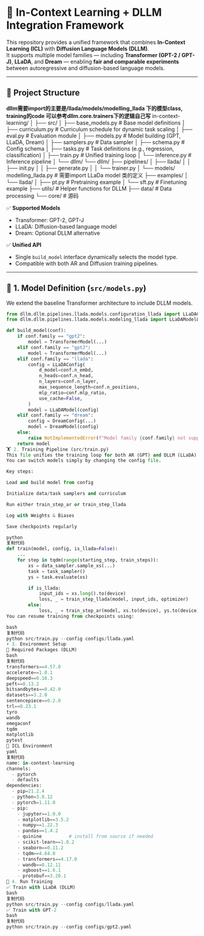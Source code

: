 # 🧠 In-Context Learning + DLLM Integration Framework

This repository provides a unified framework that combines **In-Context Learning (ICL)** with **Diffusion Language Models (DLLM)**.  
It supports multiple model families — including **Transformer (GPT-2 / GPT-J)**, **LLaDA**, and **Dream** — enabling **fair and comparable experiments** between autoregressive and diffusion-based language models.

---

## 📂 Project Structure
**dllm需要import的主要是/llada/models/modelling_llada 下的模型class,
training的code 可以参考dllm.core.trainers下的逻辑自己写**
in-context-learning/
│
├── src/
│ ├── base_models.py # Base model definitions
│ ├── curriculum.py # Curriculum schedule for dynamic task scaling
│ ├── eval.py # Evaluation module
│ ├── models.py # Model building (GPT, LLaDA, Dream)
│ ├── samplers.py # Data sampler
│ ├── schema.py # Config schema
│ ├── tasks.py # Task definitions (e.g., regression, classification)
│ ├── train.py # Unified training loop
│ └── inference.py # Inference pipeline
│
└── dllm/ 
    └── dllm/
    ├── pipelines/
    │ ├── llada/
    │ │ ├── init.py
    │ │ ├── generate.py 
    │ │ └── trainer.py
    │ └── models/ modelling_llada.py # 需要import LLaDa model 类的定义
    ├── examples/
    │ └── llada/
    │ ├── pt.py # Pretraining example
    │ └── sft.py # Finetuning example
    ├── utils/ # Helper functions for DLLM
    ├── data/ # Data processing
    └── core/ # 源码



✅ **Supported Models**
- Transformer: GPT-2, GPT-J  
- LLaDA: Diffusion-based language model  
- Dream: Optional DLLM alternative

✅ **Unified API**
- Single `build_model` interface dynamically selects the model type.  
- Compatible with both AR and Diffusion training pipelines.

---

## 🧱 1. Model Definition (`src/models.py`)

We extend the baseline Transformer architecture to include DLLM models.

```python
from dllm.dllm.pipelines.llada.models.configuration_llada import LLaDAConfig
from dllm.dllm.pipelines.llada.models.modeling_llada import LLaDAModelLM as LLaDAModel

def build_model(conf):
    if conf.family == "gpt2":
        model = TransformerModel(...)
    elif conf.family == "gptJ":
        model = TransformerModel(...)
    elif conf.family == "llada":
        config = LLaDAConfig(
            d_model=conf.n_embd,
            n_heads=conf.n_head,
            n_layers=conf.n_layer,
            max_sequence_length=conf.n_positions,
            mlp_ratio=conf.mlp_ratio,
            use_cache=False,
        )
        model = LLaDAModel(config)
    elif conf.family == "dream":
        config = DreamConfig(...)
        model = DreamModel(config)
    else:
        raise NotImplementedError(f"Model family {conf.family} not supported.")
    return model
🏋️ 2. Training Pipeline (src/train.py)
This file unifies the training loop for both AR (GPT) and DLLM (LLaDA).
You can switch models simply by changing the config file.

Key steps:

Load and build model from config

Initialize data/task samplers and curriculum

Run either train_step_ar or train_step_llada

Log with Weights & Biases

Save checkpoints regularly

python
复制代码
def train(model, config, is_llada=False):
    ...
    for step in tqdm(range(starting_step, train_steps)):
        xs = data_sampler.sample_xs(...)
        task = task_sampler()
        ys = task.evaluate(xs)

        if is_llada:
            input_ids = xs.long().to(device)
            loss, _ = train_step_llada(model, input_ids, optimizer)
        else:
            loss, _ = train_step_ar(model, xs.to(device), ys.to(device), optimizer, loss_func)
You can resume training from checkpoints using:

bash
复制代码
python src/train.py --config configs/llada.yaml
⚡ 3. Environment Setup
📌 Required Packages (DLLM)
bash
复制代码
transformers==4.57.0
accelerate==1.0.1
deepspeed==0.16.3
peft==0.13.2
bitsandbytes==0.42.0
datasets==3.2.0
sentencepiece==0.2.0
trl==0.23.1
tyro
wandb
omegaconf
tqdm
matplotlib
pytest
📌 ICL Environment
yaml
复制代码
name: in-context-learning
channels:
  - pytorch
  - defaults
dependencies:
  - pip=21.2.4
  - python=3.8.12
  - pytorch=1.11.0
  - pip:
    - jupyter==1.0.0
    - matplotlib==3.5.2
    - numpy==1.22.3
    - pandas==1.4.2
    - quinine          # install from source if needed
    - scikit-learn==1.0.2
    - seaborn==0.11.2
    - tqdm==4.64.0
    - transformers==4.17.0
    - wandb==0.12.11
    - xgboost==1.6.1
    - protobuf==3.20.1
🚀 4. Run Training
✅ Train with LLaDA (DLLM)
bash
复制代码
python src/train.py --config configs/llada.yaml
✅ Train with GPT-2
bash
复制代码
python src/train.py --config configs/gpt2.yaml
